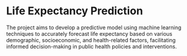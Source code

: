 # Life Expectancy Prediction
 The project aims to develop a predictive model using machine learning techniques to accurately forecast life expectancy based on various demographic, socioeconomic, and health-related factors, facilitating informed decision-making in public health policies and interventions.
